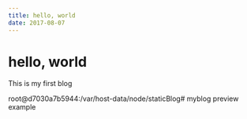 ```yaml
---
title: hello, world
date: 2017-08-07
---
```


# hello, world

This is my first blog

root@d7030a7b5944:/var/host-data/node/staticBlog# myblog preview example